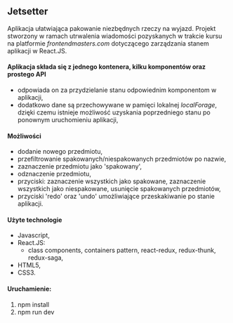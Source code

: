 
## Jetsetter

Aplikacja ułatwiająca pakowanie niezbędnych rzeczy na wyjazd. Projekt stworzony w ramach utrwalenia wiadomości pozyskanych w trakcie kursu na platformie *frontendmasters.com* dotyczącego zarządzania stanem aplikacji w React.JS.

#### Aplikacja składa się z jednego kontenera, kilku komponentów oraz prostego API

* odpowiada on za przydzielanie stanu odpowiednim komponentom w aplikacji,
* dodatkowo dane są przechowywane w pamięci lokalnej *localForage*, dzięki czemu istnieje możliwość uzyskania poprzedniego stanu po ponownym uruchomieniu aplikacji,

#### Możliwości

* dodanie nowego przedmiotu,
* przefiltrowanie spakowanych/niespakowanych przedmiotów po nazwie,
* zaznaczenie przedmiotu jako 'spakowany',
* odznaczenie przedmiotu,
* przyciski: zaznaczenie wszystkich jako spakowane, zaznaczenie wszystkich jako niespakowane, usunięcie spakowanych przedmiotów,
* przyciski 'redo' oraz 'undo' umożliwiające przeskakiwanie po stanie aplikacji.

#### Użyte technologie

* Javascript,
* React.JS:
  * class components, containers pattern,  react-redux, redux-thunk, redux-saga,
* HTML5,
* CSS3.

#### Uruchamienie:

1. npm install
2. npm run dev
